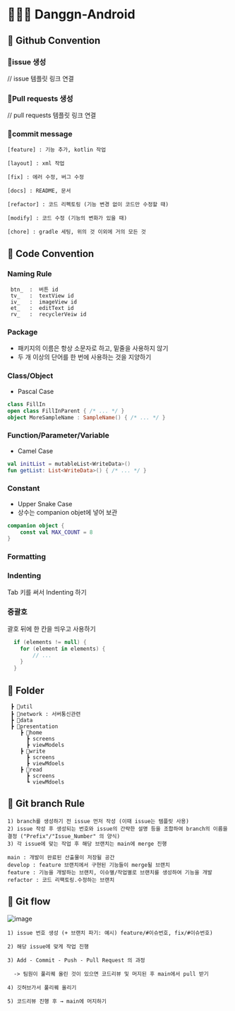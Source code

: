 # 👩🏻‍🌾 Danggn-Android


## 🥕 Github Convention

### 📍issue 생성
// issue 템플릿 링크 연결

### 📍Pull requests 생성
// pull requests 템플릿 링크 연결

### 📍commit message

    [feature] : 기능 추가, kotlin 작업

    [layout] : xml 작업

    [fix] : 에러 수정, 버그 수정

    [docs] : README, 문서

    [refactor] : 코드 리펙토링 (기능 변경 없이 코드만 수정할 때)

    [modify] : 코드 수정 (기능의 변화가 있을 때)

    [chore] : gradle 세팅, 위의 것 이외에 거의 모든 것

## 🥕 Code Convention

  ### **Naming Rule**
     btn_  :  버튼 id
     tv_   :  textView id
     iv_   :  imageView id
     et_   :  editText id
     rv_   :  recyclerVeiw id
     
  ### **Package**

  - 패키지의 이름은 항상 소문자로 하고, 밑줄을 사용하지 않기
  - 두 개 이상의 단어를 한 번에 사용하는 것을 지양하기

  ### **Class/Object**

  - Pascal Case

  ```kotlin
  class FillIn
  open class FillInParent { /* ... */ }
  object MoreSampleName : SampleName() { /* ... */ }
  ```

  ### **Function/Parameter/Variable**

  - Camel Case

  ```kotlin
  val initList = mutableList<WriteData>()
  fun getList: List<WriteData>() { /* ... */ }
  ```

  ### **Constant**

  - Upper Snake Case
  - 상수는 companion objet에 넣어 보관

  ```kotlin
  companion object {
      const val MAX_COUNT = 8
  }
  ```

  ### **Formatting**

  ### **Indenting**

  Tab 키를 써서 Indenting 하기

  ### **중괄호**

  괄호 뒤에 한 칸을 띄우고 사용하기
  ```kotlin
    if (elements != null) {
      for (element in elements) {
          // ...
      }
    }
  ```
  
## 🥕 Folder

     ┣ 📂util
     ┣ 📂network : 서버통신관련
     ┣ 📂data
     ┣ 📂presentation
        ┣ 📂home
          ┣ screens
          ┣ viewModels
        ┣ 📂write
          ┣ screens
          ┣ viewMdoels
        ┣ 📂read
          ┣ screens
          ┗ viewMdoels
          
 ## 🥕 Git branch Rule
 
    1) branch를 생성하기 전 issue 먼저 작성 (이때 issue는 템플릿 사용)
    2) issue 작성 후 생성되는 번호와 issue의 간략한 설명 등을 조합하여 branch의 이름을 결정 ("Prefix"/"Issue_Number" 의 양식)
    3) 각 issue에 맞는 작업 후 해당 브랜치는 main에 merge 진행
      
    main : 개발이 완료된 산출물이 저장될 공간
    develop : feature 브랜치에서 구현된 기능들이 merge될 브랜치
    feature : 기능을 개발하는 브랜치, 이슈별/작업별로 브랜치를 생성하여 기능을 개발
    refactor : 코드 리팩토링.수정하는 브랜치
    
 ## 🥕 Git flow 
 
![image](https://user-images.githubusercontent.com/62291759/169694035-2e3881e7-0de9-4203-a3f2-6d877a3b2aba.png)

    
    1) issue 번호 생성 (+ 브랜치 파기: 예시) feature/#이슈번호, fix/#이슈번호)

    2) 해당 issue에 맞게 작업 진행

    3) Add - Commit - Push - Pull Request 의 과정
    
      -> 팀원이 풀리퀘 올린 것이 있으면 코드리뷰 및 머지된 후 main에서 pull 받기

    4) 깃허브가서 풀리퀘 올리기

    5) 코드리뷰 진행 후 → main에 머지하기

